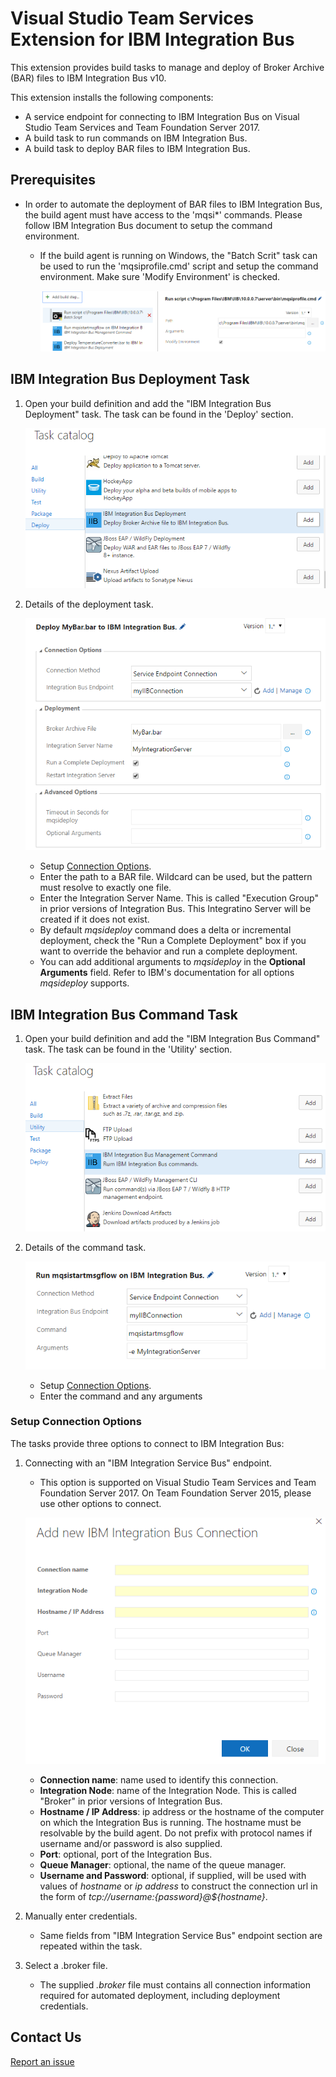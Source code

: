 # Visual Studio Team Services Extension for IBM Integration Bus

This extension provides build tasks to manage and deploy of Broker Archive (BAR) files to IBM Integration Bus v10. 

This extension installs the following components:
* A service endpoint for connecting to IBM Integration Bus on Visual Studio Team Services and Team Foundation Server 2017.
* A build task to run commands on IBM Integration Bus.
* A build task to deploy BAR files to IBM Integration Bus.

## Prerequisites

* In order to automate the deployment of BAR files to IBM Integration Bus, the build agent must have access to the 'mqsi*' commands.  Please follow IBM Integration Bus document to setup the command environment.  
  * If the build agent is running on Windows, the "Batch Scrit" task can be used to run the 'mqsiprofile.cmd' script and setup the command environment.  Make sure 'Modify Environment' is checked.
 
    ![batch script task](../images/setup_cmd_env_on_windows.PNG)

## IBM Integration Bus Deployment Task

1. Open your build definition and add the "IBM Integration Bus Deployment" task.  The task can be found in the 'Deploy' section.

    ![IBM Integration Bus Deployment Task](../images/iib-task.PNG)

1. Details of the deployment task.

    ![IBM Integration Bus Deployment Task Details](../images/iib-deploy-task-details.PNG)

    * Setup [Connection Options](#setup-connection-options). 
    * Enter the path to a BAR file.  Wildcard can be used, but the pattern must resolve to exactly one file.  
    * Enter the Integration Server Name.  This is called "Execution Group" in prior versions of Integration Bus.  This Integratino Server will be created if it does not exist.
    * By default _mqsideploy_ command does a delta or incremental deployment, check the "Run a Complete Deployment" box if you want to override the behavior and run a complete deployment.
    * You can add additional arguments to _mqsideploy_ in the __Optional Arguments__ field.  Refer to IBM's documentation for all options _mqsideploy_ supports.

## IBM Integration Bus Command Task

1. Open your build definition and add the "IBM Integration Bus Command" task.  The task can be found in the 'Utility' section.

    ![IBM Integration Bus Command Task](../images/iib-command-task.PNG)

1. Details of the command task.

     ![IBM Integration Bus Command Task Details](../images/iib-command-task-details.PNG)

    * Setup [Connection Options](#setup-connection-options). 
    * Enter the command and any arguments
    
### Setup Connection Options

The tasks provide three options to connect to IBM Integration Bus:

1. Connecting with an "IBM Integration Service Bus" endpoint. 
    * This option is supported on Visual Studio Team Services and Team Foundation Server 2017.  On Team Foundation Server 2015, please use other options to connect.

    ![IBM Integration Bus Endpoint](../images/iib_endpoint.PNG)

    * __Connection name__: name used to identify this connection.
    * __Integration Node__: name of the Integration Node.  This is called "Broker" in prior versions of Integration Bus.
    * __Hostname / IP Address__: ip address or the hostname of the computer on which the Integration Bus is running. The hostname must be resolvable by the build agent. Do not prefix with protocol names if username and/or password is also supplied.
    * __Port__: optional, port of the Integration Bus.  
    * __Queue Manager__: optional, the name of the queue manager.  
    * __Username and Password__: optional, if supplied, will be used with values of _hostname_ or _ip address_ to construct the connection url in the form of _tcp://${username}:${password}@${hostname}_.

1. Manually enter credentials.
    * Same fields from "IBM Integration Service Bus" endpoint section are repeated within the task.  

1. Select a .broker file.
    * The supplied _.broker_ file must contains all connection information required for automated deployment, including deployment credentials.

## Contact Us

[Report an issue](https://github.com/Microsoft/vsts-ibm-integration-bus-extension/issues)
